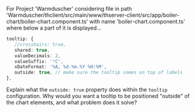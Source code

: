 For Project 'Warmduscher' considering file in path 'Warmduscher/thclient/src/main/www/thserver-client/src/app/boiler-chart/boiler-chart.component.ts' with name 'boiler-chart.component.ts' where below a part of it is displayed...

```typescript
tooltip: {
   //crosshairs: true,
   shared: true,
   valueDecimals: 2,
   valueSuffix: '°C',
   xDateFormat: '%A, %d.%m.%Y %H:%M',
   outside: true, // make sure the tooltip comes on top of labels
},
```

Explain what the `outside: true` property does within the `tooltip` configuration. Why would you want a tooltip to be positioned "outside" of the chart elements, and what problem does it solve?